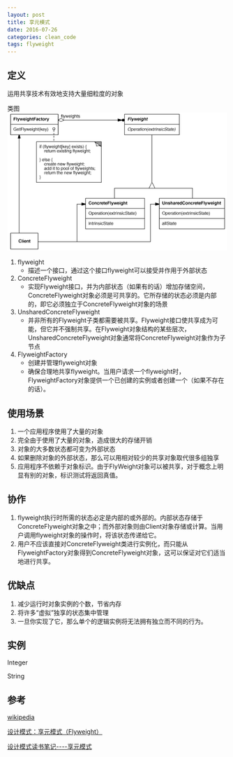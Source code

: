 ```yaml
---
layout: post
title: 享元模式
date: 2016-07-26
categories: clean_code
tags: flyweight
---
```


## 定义

运用共享技术有效地支持大量细粒度的对象

类图
![类图](/images/design_pattern/flyweight.png)

1. flyweight
    * 描述一个接口，通过这个接口flyweight可以接受并作用于外部状态
2. ConcreteFlyweight
    * 实现Flyweight接口，并为内部状态（如果有的话）增加存储空间，ConcreteFlyweight对象必须是可共享的。它所存储的状态必须是内部的，即它必须独立于ConcreteFlyweight对象的场景
3. UnsharedConcreteFlyweight
    * 并非所有的Flyweight子类都需要被共享。Flyweight接口使共享成为可能，但它并不强制共享。在Flyweight对象结构的某些层次，UnsharedConcreteFlyweight对象通常将ConcreteFlyweight对象作为子节点
4. FlyweightFactory
    * 创建并管理flyweight对象
    * 确保合理地共享flyweight。当用户请求一个flyweight时，FlyweightFactory对象提供一个已创建的实例或者创建一个（如果不存在的话）。

## 使用场景

1. 一个应用程序使用了大量的对象
2. 完全由于使用了大量的对象，造成很大的存储开销
3. 对象的大多数状态都可变为外部状态
4. 如果删除对象的外部状态，那么可以用相对较少的共享对象取代很多组独享
5. 应用程序不依赖于对象标识。由于FlyWeight对象可以被共享，对于概念上明显有别的对象，标识测试将返回真值。

## 协作

1. flyweight执行时所需的状态必定是内部的或外部的。内部状态存储于ConcreteFlyweight对象之中；而外部对象则由Client对象存储或计算。当用户调用flyweight对象的操作时，将该状态传递给它。
2. 用户不应该直接对ConcreteFlyweight类进行实例化，而只能从FlyweightFactory对象得到ConcreteFlyweight对象，这可以保证对它们适当地进行共享。

## 优缺点  

1. 减少运行时对象实例的个数，节省内存
2. 将许多“虚拟”独享的状态集中管理
3. 一旦你实现了它，那么单个的逻辑实例将无法拥有独立而不同的行为。

## 实例

Integer

String

## 参考

[wikipedia](https://en.wikipedia.org/wiki/Flyweight_pattern)

[设计模式：享元模式（Flyweight）](http://blog.csdn.net/u013256816/article/details/51009522)

[设计模式读书笔记----享元模式](http://www.cnblogs.com/chenssy/p/3330555.html)
